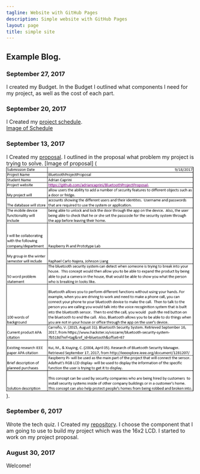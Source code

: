 ```yaml
---
tagline: Website with GitHub Pages
description: Simple website with GitHub Pages
layout: page
title: simple site
---
```


Example Blog.
-------------

### September 27, 2017

I created my Budget.  In the Budget I outlined what components I need for my project, as well as the cost of each part. 

### September 20, 2017

I Created my [project schedule](https://github.com/adriancaprini/BluetoothProjectProposal-/blob/master/Hardware%20Production%20Project%20Schedule.mpp).  
[Image of Schedule](https://raw.githubusercontent.com/six0four/StudentSenseHat/master/documentation/Week3RubricforProjectSchedule.jpg)

### September 13, 2017

 I Created my [proposal](https://github.com/adriancaprini/BluetoothProjectProposal-/blob/master/ProposalContentStudentNameRev02.pdf).  I outlined in the proposal what problem my project is trying to solve. 
[Image of proposal] (<img src="https://raw.githubusercontent.com/adriancaprini/BluetoothProjectProposal-/master/Hardware%20proposal.PNG" alt="Proposal" width="500" height="600">).

### September 6, 2017

Wrote the tech quiz. I Created my [repository](https://github.com/adriancaprini/BluetoothProjectProposal-). I choose the component that I am going to use to build my project which was the 16x2 LCD. I started to work on my project proposal. 

### August 30, 2017

Welcome!
